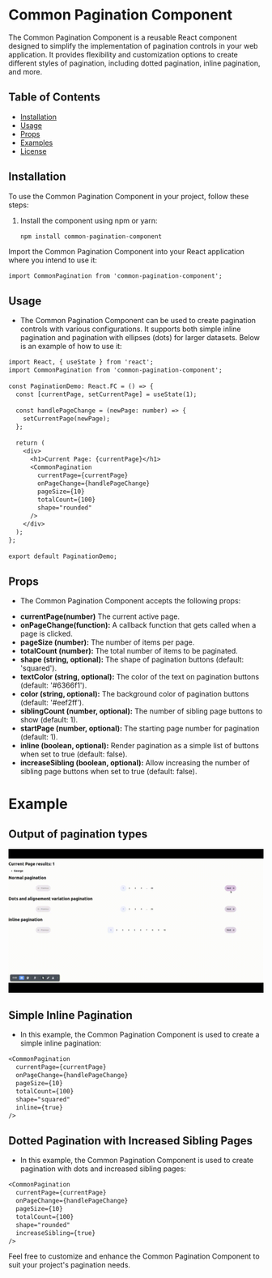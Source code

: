 # Common Pagination Component

The Common Pagination Component is a reusable React component designed to simplify the implementation of pagination controls in your web application. It provides flexibility and customization options to create different styles of pagination, including dotted pagination, inline pagination, and more.

## Table of Contents

- [Installation](#installation)
- [Usage](#usage)
- [Props](#props)
- [Examples](#examples)
- [License](#license)

## Installation

To use the Common Pagination Component in your project, follow these steps:

1. Install the component using npm or yarn:

   ```bash
   npm install common-pagination-component
   ```

Import the Common Pagination Component into your React application where you intend to use it:

```
import CommonPagination from 'common-pagination-component';

```

## Usage

- The Common Pagination Component can be used to create pagination controls with various configurations. It supports both simple inline pagination and pagination with ellipses (dots) for larger datasets. Below is an example of how to use it:

```
import React, { useState } from 'react';
import CommonPagination from 'common-pagination-component';

const PaginationDemo: React.FC = () => {
  const [currentPage, setCurrentPage] = useState(1);

  const handlePageChange = (newPage: number) => {
    setCurrentPage(newPage);
  };

  return (
    <div>
      <h1>Current Page: {currentPage}</h1>
      <CommonPagination
        currentPage={currentPage}
        onPageChange={handlePageChange}
        pageSize={10}
        totalCount={100}
        shape="rounded"
      />
    </div>
  );
};

export default PaginationDemo;
```

## Props

- The Common Pagination Component accepts the following props:

* **currentPage(number)** The current active page.
* **onPageChange(function):** A callback function that gets called when a page is clicked.
* **pageSize (number):** The number of items per page.
* **totalCount (number):** The total number of items to be paginated.
* **shape (string, optional):** The shape of pagination buttons (default: 'squared').
* **textColor (string, optional):** The color of the text on pagination buttons (default: '#6366f1').
* **color (string, optional):** The background color of pagination buttons (default: '#eef2ff').
* **siblingCount (number, optional):** The number of sibling page buttons to show (default: 1).
* **startPage (number, optional):** The starting page number for pagination (default: 1).
* **inline (boolean, optional):** Render pagination as a simple list of buttons when set to true (default: false).
* **increaseSibling (boolean, optional):** Allow increasing the number of sibling page buttons when set to true (default: false).

# Example

## Output of pagination types

![Pagination demo](./Pagination.gif)

## Simple Inline Pagination

- In this example, the Common Pagination Component is used to create a simple inline pagination:

```
<CommonPagination
  currentPage={currentPage}
  onPageChange={handlePageChange}
  pageSize={10}
  totalCount={100}
  shape="squared"
  inline={true}
/>
```

## Dotted Pagination with Increased Sibling Pages

- In this example, the Common Pagination Component is used to create pagination with dots and increased sibling pages:

```
<CommonPagination
  currentPage={currentPage}
  onPageChange={handlePageChange}
  pageSize={10}
  totalCount={100}
  shape="rounded"
  increaseSibling={true}
/>

```

Feel free to customize and enhance the Common Pagination Component to suit your project's pagination needs.
